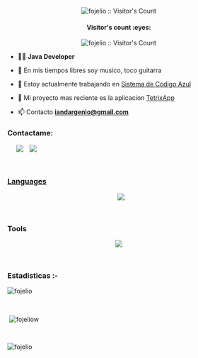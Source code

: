 
<p align="center"><img src="https://media.giphy.com/media/v1.Y2lkPTc5MGI3NjExM2p0cWhycWp5azI3dXhldGh6ZWZ0ejF2azJhdXVuanl0bm5vNGNxZyZlcD12MV9pbnRlcm5hbF9naWZfYnlfaWQmY3Q9Zw/jq7CakG1lHAI3neG3m/giphy.gif" alt="fojelio :: Visitor's Count" /></p>

<h4 align="center">Visitor's count :eyes:</h4>

<p align="center"><img src="https://profile-counter.glitch.me/{fojelio}/count.svg" alt="fojelio :: Visitor's Count" /></p>

- 👨‍💻 **Java Developer**

- 🎸 En mis tiempos libres soy musico, toco guitarra

- 🔭 Estoy actualmente trabajando en [Sistema de Codigo Azul](https://github.com/botato300/sistema-codigo-azul)

- 🧩 Mi proyecto mas reciente es la aplicacion [TetrixApp](https://github.com/fojelio/tetrixgame-app)

- 📫 Contacto **iandargenio@gmail.com**

<h3 align="left">Contactame:</h3>
<p align="center">

 <div align="left"  class="icons-social" style="margin-left: 10px;">
	   <a style="margin-left: 10px;" target="_blank" href="https://instagram.com/thefojel">
			<img src="https://img.icons8.com/doodle/40/000000/instagram-new--v2.png"></a>
		<a style="margin-left: 10px;" target="_blank" href="https://twitter.com/thefojel">
			<img src="https://img.icons8.com/doodle/1x/twitter-squared--v2.png" ></a>
		<a style="margin-left: 10px;" target="_blank" href="https://www.youtube.com/channel/fojel">
      </div>
</p>
<br/>

<h3 align="left">Languages</h3>
<p align="center">
  <a href="https://skillicons.dev">
    <img src="https://skillicons.dev/icons?i=java,cpp,js,html,css,nodejs,mysql,bootstrap,express&perline=14" />
  </a>
</p>
<br>

<h3 align="left">Tools</h3>
<p align="center">
  <a href="https://skillicons.dev">
    <img src="https://skillicons.dev/icons?i=linux,vscode,idea,postman,figma,discord,github&perline=14" />
  </a>
</p>
<br>

<h3>Estadisticas :-</h3>
<p><img align="center"
    src="https://github-readme-stats.vercel.app/api/top-langs?username=fojelio&show_icons=true&locale=en&bg_color=0d1117&text_color=ffffff&layout=compact"
    alt="fojelio" 
    bg_color=#808080/></p>

<br>

<p>&nbsp;<img align="center" src="https://github-readme-stats.vercel.app/api?username=fojelio&show_icons=true&locale=en&bg_color=0d1117&text_color=ffffff&repo=convoychat"
    alt="fojeliow" /></p>

<br>

<p><img align="center" src="https://github-readme-streak-stats.herokuapp.com/?user=fojelio&theme=dark&background=0d1117&date_format=M%20j%5B%2C%20Y%5D" alt="fojelio" /></p>
      
<p align="left"> <a href="https://twitter.com/" target="blank"><img
      src="https://img.shields.io/twitter/follow/?logo=twitter&style=for-the-badge" alt="" /></a> </p>
